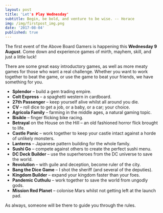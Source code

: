 ```yaml
---
layout: post
title: 'Let's Play Wednesday'
subtitle: Begin, be bold, and venture to be wise. -- Horace
img: /img/firstpost_img.png
date: '2017-08-04'
published: true
---
```


The first event of the Above Board Gamers is happening this **Wednesday 9 August**. Come down and experience games of mirth, mayhem, skill, and just a little luck!

There are some great easy introductory games, as well as more meaty games for those who want a real challenge. Whether you want to work together to beat the game, or use the game to beat your friends, we have something for you.

+ **Splendor** – build a gem trading empire.
+ **Colt Express** –  a spaghetti western in cardboard.
+ **27th Passenger** – keep yourself alive whilst all around you die.
+ **CV** – roll dice to get a job, or a baby, or a car; your choice.
+ **Agricola Family** – farming in the middle ages, a natural gaming topic.
+ **Bisikle** – finger flicking bike racing.
+ **Betrayal** on the House on the Hill – an old fashioned horror flick brought to life.
+ **Castle Panic** – work together to keep your castle intact against a horde of unlikely monsters.
+ **Lanterns** – Japanese pattern building for the whole family.
+ **Sushi Go** – compete against others to create the perfect sushi menu.
+ **DC Deck Builder** – use the superheroes from the DC universe to save the world.
+ **Revolution** – with guile and deception, become ruler of the city.
+ **Bang the Dice Game** – I shot the sheriff (and several of the deputies).
+ **Kingdom Builder** – expand your kingdom faster than your foes.
+ **Pandemic Cuthulu** – work together to save the world from ungodly gods.
+ **Mission Red Planet** – colonise Mars whilst not getting left at the launch pad.

As always, someone will be there to guide you through the rules.
